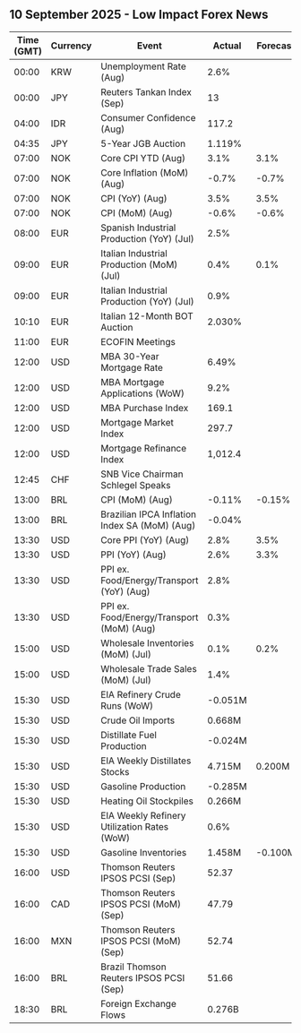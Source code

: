## 10 September 2025 - Low Impact Forex News

| Time (GMT) | Currency | Event | Actual | Forecast | Previous |
|------|----------|-------|--------|----------|----------|
| 00:00 | KRW | Unemployment Rate (Aug) | 2.6% |  | 2.5% |
| 00:00 | JPY | Reuters Tankan Index (Sep) | 13 |  | 9 |
| 04:00 | IDR | Consumer Confidence (Aug) | 117.2 |  | 118.1 |
| 04:35 | JPY | 5-Year JGB Auction | 1.119% |  | 1.056% |
| 07:00 | NOK | Core CPI YTD (Aug) | 3.1% | 3.1% | 3.1% |
| 07:00 | NOK | Core Inflation (MoM) (Aug) | -0.7% | -0.7% | 0.8% |
| 07:00 | NOK | CPI (YoY) (Aug) | 3.5% | 3.5% | 3.3% |
| 07:00 | NOK | CPI (MoM) (Aug) | -0.6% | -0.6% | 0.8% |
| 08:00 | EUR | Spanish Industrial Production (YoY) (Jul) | 2.5% |  | 1.9% |
| 09:00 | EUR | Italian Industrial Production (MoM) (Jul) | 0.4% | 0.1% | 0.2% |
| 09:00 | EUR | Italian Industrial Production (YoY) (Jul) | 0.9% |  | -0.7% |
| 10:10 | EUR | Italian 12-Month BOT Auction | 2.030% |  | 2.012% |
| 11:00 | EUR | ECOFIN Meetings |  |  |  |
| 12:00 | USD | MBA 30-Year Mortgage Rate | 6.49% |  | 6.64% |
| 12:00 | USD | MBA Mortgage Applications (WoW) | 9.2% |  | -1.2% |
| 12:00 | USD | MBA Purchase Index | 169.1 |  | 158.7 |
| 12:00 | USD | Mortgage Market Index | 297.7 |  | 272.5 |
| 12:00 | USD | Mortgage Refinance Index | 1,012.4 |  | 902.5 |
| 12:45 | CHF | SNB Vice Chairman Schlegel Speaks |  |  |  |
| 13:00 | BRL | CPI (MoM) (Aug) | -0.11% | -0.15% | 0.26% |
| 13:00 | BRL | Brazilian IPCA Inflation Index SA (MoM) (Aug) | -0.04% |  | 0.35% |
| 13:30 | USD | Core PPI (YoY) (Aug) | 2.8% | 3.5% | 3.4% |
| 13:30 | USD | PPI (YoY) (Aug) | 2.6% | 3.3% | 3.1% |
| 13:30 | USD | PPI ex. Food/Energy/Transport (YoY) (Aug) | 2.8% |  | 2.7% |
| 13:30 | USD | PPI ex. Food/Energy/Transport (MoM) (Aug) | 0.3% |  | 0.6% |
| 15:00 | USD | Wholesale Inventories (MoM) (Jul) | 0.1% | 0.2% | 0.1% |
| 15:00 | USD | Wholesale Trade Sales (MoM) (Jul) | 1.4% |  | 0.7% |
| 15:30 | USD | EIA Refinery Crude Runs (WoW) | -0.051M |  | -0.011M |
| 15:30 | USD | Crude Oil Imports | 0.668M |  | 0.434M |
| 15:30 | USD | Distillate Fuel Production | -0.024M |  | 0.036M |
| 15:30 | USD | EIA Weekly Distillates Stocks | 4.715M | 0.200M | 1.681M |
| 15:30 | USD | Gasoline Production | -0.285M |  | -0.109M |
| 15:30 | USD | Heating Oil Stockpiles | 0.266M |  | 0.557M |
| 15:30 | USD | EIA Weekly Refinery Utilization Rates (WoW) | 0.6% |  | -0.3% |
| 15:30 | USD | Gasoline Inventories | 1.458M | -0.100M | -3.795M |
| 16:00 | USD | Thomson Reuters IPSOS PCSI (Sep) | 52.37 |  | 53.43 |
| 16:00 | CAD | Thomson Reuters IPSOS PCSI (MoM) (Sep) | 47.79 |  | 47.70 |
| 16:00 | MXN | Thomson Reuters IPSOS PCSI (MoM) (Sep) | 52.74 |  | 53.15 |
| 16:00 | BRL | Brazil Thomson Reuters IPSOS PCSI (Sep) | 51.66 |  | 51.04 |
| 18:30 | BRL | Foreign Exchange Flows | 0.276B |  | -0.231B |

